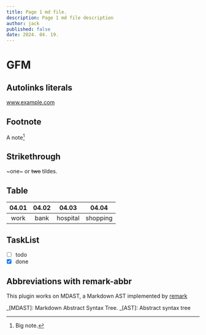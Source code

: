 ```yaml
---
title: Page 1 md file.
description: Page 1 md file description
author: jack
published: false
date: 2024. 04. 19.
---
```


# GFM

## Autolinks literals

www.example.com

## Footnote

A note[^1]

[^1]: Big note.

## Strikethrough

~one~ or ~~two~~ tildes.

## Table

| 04.01 | 04.02 |  04.03   |  04.04   |
| :---: | :---: | :------: | :------: |
| work  | bank  | hospital | shopping |

## TaskList

- [ ] todo
- [x] done

## Abbreviations with remark-abbr

This plugin works on MDAST, a Markdown AST
implemented by [remark](https://github.com/remarkjs/remark)

_[MDAST]: Markdown Abstract Syntax Tree.
_[AST]: Abstract syntax tree
